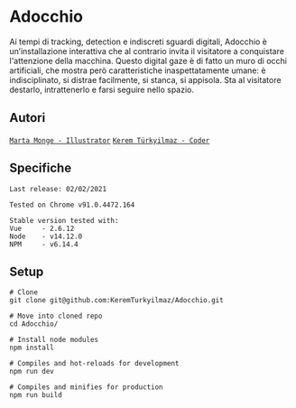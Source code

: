 # Adocchio
Ai tempi di tracking, detection e indiscreti sguardi digitali, Adocchio è un’installazione interattiva che al contrario invita il visitatore a conquistare l'attenzione della macchina. Questo digital gaze è di fatto un muro di occhi artificiali, che mostra però caratteristiche inaspettatamente umane: è indisciplinato, si distrae facilmente, si stanca, si appisola. Sta al visitatore destarlo, intrattenerlo e farsi seguire nello spazio.

## Autori
[`Marta Monge - Illustrator`](https://martamonge.me/)
[`Kerem Türkyilmaz - Coder`](https://www.kerem.ch/)

## Specifiche 
```
Last release: 02/02/2021

Tested on Chrome v91.0.4472.164

Stable version tested with:
Vue     - 2.6.12
Node    - v14.12.0
NPM     - v6.14.4
```

## Setup

```
# Clone
git clone git@github.com:KeremTurkyilmaz/Adocchio.git

# Move into cloned repo
cd Adocchio/

# Install node modules
npm install

# Compiles and hot-reloads for development
npm run dev

# Compiles and minifies for production
npm run build
```
